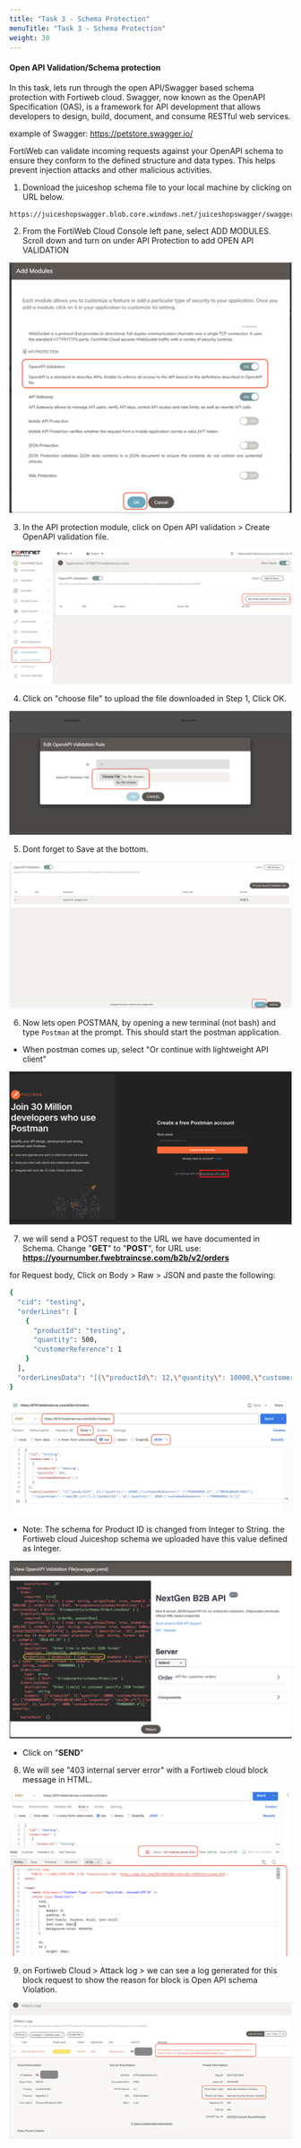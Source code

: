 ```yaml
---
title: "Task 3 - Schema Protection"
menuTitle: "Task 3 - Schema Protection"
weight: 30
---
```


#### Open API Validation/Schema protection

In this task, lets run through the open API/Swagger based schema protection with Fortiweb cloud. Swagger, now known as the OpenAPI Specification (OAS), is a framework for API development that allows developers to design, build, document, and consume RESTful web services.

example of Swagger: https://petstore.swagger.io/

FortiWeb can validate incoming requests against your OpenAPI schema to ensure they conform to the defined structure and data types. This helps prevent injection attacks and other malicious activities.

1. Download the juiceshop schema file to your local machine by clicking on URL below.

```sh
https://juiceshopswagger.blob.core.windows.net/juiceshopswagger/swagger.yaml?sp=r&st=2024-08-06T16:05:20Z&se=2024-11-09T01:05:20Z&spr=https&sv=2022-11-02&sr=b&sig=F8TWuKSH430782%2FgJBWLhCQuEDK2101CChRkXx4XdU0%3D
```

2. From the FortiWeb Cloud Console left pane, select ADD MODULES. Scroll down and turn on  under API Protection to add OPEN API VALIDATION

![apischema1](api-schema1.png)

3. In the API protection module, click on Open API validation > Create OpenAPI validation file. 

![apischema2](api-schema2.png)

4. Click on "choose file" to upload the file downloaded in Step 1, Click OK. 

![apischema3](api-schema3.png)

5. Dont forget to Save at the bottom. 

![apischema4](api-schema4.png)

6. Now lets open POSTMAN, by opening a new terminal (not bash) and type ```Postman``` at the prompt.  This should start the postman application.

- When postman comes up, select "Or continue with lightweight API client"

![postmanlite](p-light.png)

7. we will send a POST request to the URL we have documented in Schema. Change "**GET**" to "**POST**", for URL use: **https://yournumber.fwebtraincse.com/b2b/v2/orders**

for Request body, Click on Body > Raw > JSON and paste the following:

```sh
{
  "cid": "testing",
  "orderLines": [
    {
      "productId": "testing",
      "quantity": 500,
      "customerReference": 1
    }
  ],
  "orderLinesData": "[{\"productId\": 12,\"quantity\": 10000,\"customerReference\": [\"PO0000001.2\", \"SM20180105|042\"],\"couponCode\": \"pes[Bh.u*t\"},{\"productId\": 13,\"quantity\": 2000,\"customerReference\": \"PO0000003.4\"}]"
}
```
![apischema6](api-schema6.png)

- Note: The schema for Product ID is changed from Integer to String. the Fortiweb cloud Juiceshop schema we uploaded have this value defined as Integer. 

![apischema10](api-schema10.png)

- Click on "**SEND**"

8. We will see "403 internal server error" with a Fortiweb cloud block message in HTML.

![apischema7](api-schema7.png)

9. on Fortiweb Cloud > Attack log > we can see a log generated for this block request to show the reason for block is Open API schema Violation. 

![apischema8](api-schema8.png)

